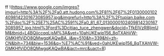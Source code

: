 ff
!(https://www.google.com/imgres?imgurl=http%3A%2F%2Fa0.att.hudong.com%2F81%2F67%2F01300001024098142301673085957.jpg&imgrefurl=http%3A%2F%2Ftupian.baike.com%2Fdoc%2F%25E7%25AC%2591%2Fa0_81_67_01300001024098142301673085957_jpg.html%3Fprd%3Dcitiao_tuce_zhengwen&docid=TfkEIVzR8ljmUM&tbnid=L4BQjjccqqLjsM%3A&vet=10ahUKEwip156_8qTXAhVW-GMKHfViDO8QMwgqKAQwBA..i&w=510&h=339&hl=zh-CN&bih=734&biw=1536&q=%E7%AC%91&ved=0ahUKEwip156_8qTXAhVW-GMKHfViDO8QMwgqKAQwBA&iact=mrc&uact=8)
